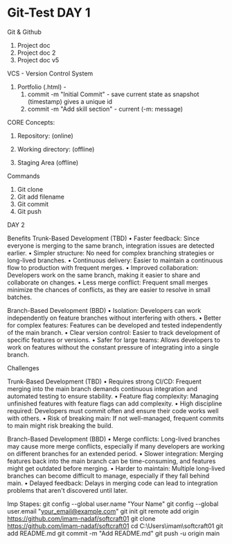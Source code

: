 # Git-Test DAY 1
Git & Github
1.	Project doc
2.	Project doc 2
3.	Project doc v5

VCS - Version Control System

1. Portfolio (.html) - 
    1. commit -m "Initial Commit" - save current state as snapshot (timestamp) gives a unique id
    2. commit -m "Add skill section" - current  (-m: message)


CORE Concepts:

1. Repository: (online)

2. Working directory: (offline)
    
3. Staging Area (offline)


Commands
1.	Git clone
2.	Git add filename
3.	Git commit
4.	Git push


DAY 2

Benefits
Trunk-Based Development (TBD)
•	Faster feedback: Since everyone is merging to the same branch, integration issues are detected earlier.
•	Simpler structure: No need for complex branching strategies or long-lived branches.
•	Continuous delivery: Easier to maintain a continuous flow to production with frequent merges.
•	Improved collaboration: Developers work on the same branch, making it easier to share and collaborate on changes.
•	Less merge conflict: Frequent small merges minimize the chances of conflicts, as they are easier to resolve in small batches.

Branch-Based Development (BBD)
•	Isolation: Developers can work independently on feature branches without interfering with others.
•	Better for complex features: Features can be developed and tested independently of the main branch.
•	Clear version control: Easier to track development of specific features or versions.
•	Safer for large teams: Allows developers to work on features without the constant pressure of integrating into a single branch.

Challenges

Trunk-Based Development (TBD)
•	Requires strong CI/CD: Frequent merging into the main branch demands continuous integration and automated testing to ensure stability.
•	Feature flag complexity: Managing unfinished features with feature flags can add complexity.
•	High discipline required: Developers must commit often and ensure their code works well with others.
•	Risk of breaking main: If not well-managed, frequent commits to main might risk breaking the build.

Branch-Based Development (BBD)
•	Merge conflicts: Long-lived branches may cause more merge conflicts, especially if many developers are working on different branches for an extended period.
•	Slower integration: Merging features back into the main branch can be time-consuming, and features might get outdated before merging.
•	Harder to maintain: Multiple long-lived branches can become difficult to manage, especially if they fall behind main.
•	Delayed feedback: Delays in merging code can lead to integration problems that aren't discovered until later.


Imp Stapes: 
git config --global user.name "Your Name" 
git config --global user.email "your_email@example.com" 
git init git remote add origin https://github.com/imam-nadaf/softcraft01 
git clone https://github.com/imam-nadaf/softcraft01 
cd C:\Users\imam\softcraft01
git add README.md 
git commit -m "Add README.md" 
git push -u origin main
